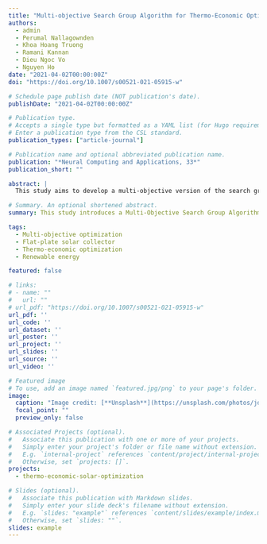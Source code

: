 ```yaml
---
title: "Multi-objective Search Group Algorithm for Thermo-Economic Optimization of Flat-Plate Solar Collector"
authors:
  - admin
  - Perumal Nallagownden
  - Khoa Hoang Truong
  - Ramani Kannan
  - Dieu Ngoc Vo
  - Nguyen Ho
date: "2021-04-02T00:00:00Z"
doi: "https://doi.org/10.1007/s00521-021-05915-w"

# Schedule page publish date (NOT publication's date).
publishDate: "2021-04-02T00:00:00Z"

# Publication type.
# Accepts a single type but formatted as a YAML list (for Hugo requirements).
# Enter a publication type from the CSL standard.
publication_types: ["article-journal"]

# Publication name and optional abbreviated publication name.
publication: "*Neural Computing and Applications, 33*"
publication_short: ""

abstract: |
  This study aims to develop a multi-objective version of the search group algorithm (SGA) called the multi-objective search group algorithm (MOSGA) to help determine thermo-economic optimization of flat-plate solar collector (FPSC) systems. The MOSGA is tested on several benchmark problems and applied to the thermo-economic optimization of FPSC systems, using four different working fluids: pure water, SiO2, Al2O3, and CuO nanofluids. The results demonstrate that the MOSGA is robust and effective, achieving improvements in thermal efficiency and reductions in total annual cost compared to other optimization methods.

# Summary. An optional shortened abstract.
summary: This study introduces a Multi-Objective Search Group Algorithm (MOSGA) for optimizing the thermo-economic performance of flat-plate solar collectors, demonstrating significant improvements in thermal efficiency and cost-effectiveness.

tags:
  - Multi-objective optimization
  - Flat-plate solar collector
  - Thermo-economic optimization
  - Renewable energy

featured: false

# links:
# - name: ""
#   url: ""
# url_pdf: "https://doi.org/10.1007/s00521-021-05915-w"
url_pdf: ''
url_code: ''
url_dataset: ''
url_poster: ''
url_project: ''
url_slides: ''
url_source: ''
url_video: ''

# Featured image
# To use, add an image named `featured.jpg/png` to your page's folder.
image:
  caption: "Image credit: [**Unsplash**](https://unsplash.com/photos/jdD8gXaTZsc)"
  focal_point: ""
  preview_only: false

# Associated Projects (optional).
#   Associate this publication with one or more of your projects.
#   Simply enter your project's folder or file name without extension.
#   E.g. `internal-project` references `content/project/internal-project/index.md`.
#   Otherwise, set `projects: []`.
projects:
  - thermo-economic-solar-optimization

# Slides (optional).
#   Associate this publication with Markdown slides.
#   Simply enter your slide deck's filename without extension.
#   E.g. `slides: "example"` references `content/slides/example/index.md`.
#   Otherwise, set `slides: ""`.
slides: example
---
```


<!-- {{% callout note %}}
Click the _Cite_ button above to demo the feature to enable visitors to import publication metadata into their reference management software.
{{% /callout %}}

{{% callout note %}}
Create your slides in Markdown - click the _Slides_ button to check out the example.
{{% /callout %}}

Add the publication's **full text** or **supplementary notes** here. You can use rich formatting such as including [code, math, and images](https://docs.hugoblox.com/content/writing-markdown-latex/). -->
